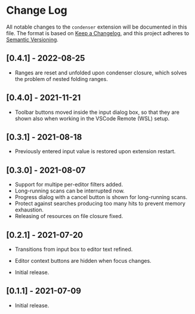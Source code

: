 # Change Log

All notable changes to the `condenser` extension will be documented in this file. The format is based on [Keep a Changelog](https://keepachangelog.com/en/1.0.0/),
and this project adheres to [Semantic Versioning](https://semver.org/spec/v2.0.0.html).

## [0.4.1] - 2022-08-25

- Ranges are reset and unfolded upon condenser closure, which solves the problem of nested folding ranges.

## [0.4.0] - 2021-11-21

- Toolbar buttons moved inside the input dialog box, so that they are shown also when working in the VSCode Remote (WSL) setup.

## [0.3.1] - 2021-08-18

- Previously entered input value is restored upon extension restart.

## [0.3.0] - 2021-08-07

- Support for multipe per-editor filters added.
- Long-running scans can be interrupted now.
- Progress dialog with a cancel button is shown for long-running scans.
- Protect against searches producing too many hits to prevent memory exhaustion.
- Releasing of resources on file closure fixed.

## [0.2.1] - 2021-07-20

- Transitions from input box to editor text refined.
- Editor context buttons are hidden when focus changes.

- Initial release.

## [0.1.1] - 2021-07-09

- Initial release.
